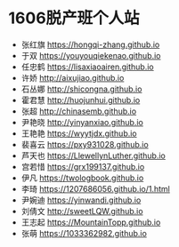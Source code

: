 # 1606脱产班个人站

+ 张红旗 https://hongqi-zhang.github.io
+ 于双   https://youyouqiekenao.github.io
+ 任忠鹤 https://lisaxiaoairen.github.io
+ 许娇   http://aixujiao.github.io
+ 石丛娜 http://shicongna.github.io
+ 霍君慧 http://huojunhui.github.io
+ 张超 http://chinasemb.github.io
+ 尹艳晓 http://yinyanxiao.github.io 
+ 王艳艳 https://wyytjdx.github.io
+ 裴喜云 https://pxy931028.github.io
+ 芦天也 https://LlewellynLuther.github.io
+ 宫若惜 https://grx199137.github.io
+ 伊凡 https://twologbook.github.io
+ 李琦 https://1207686056.github.io/1.html
+ 尹婉迪 https://yinwandi.github.io
+ 刘倩文 http://sweetLQW.github.io
+ 王志起 https://MountainTopp.github.io
+ 张萌 https://1033362982.github.io